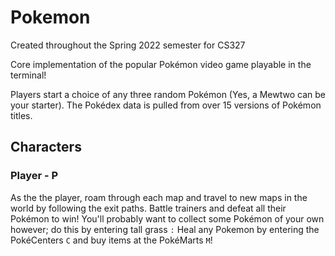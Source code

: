 # Pokemon
Created throughout the Spring 2022 semester for CS327

Core implementation of the popular Pokémon video game playable in the terminal!

Players start a choice of any three random Pokémon (Yes, a Mewtwo can be your starter).
The Pokédex data is pulled from over 15 versions of Pokémon titles.

## Characters

### Player - P
As the the player, roam through each map and travel to new maps in the world by following the exit paths.
Battle trainers and defeat all their Pokémon to win!
You'll probably want to collect some Pokémon of your own however; do this by entering tall grass `:`
Heal any Pokemon by entering the PokéCenters `C` and buy items at the PokéMarts `M`!
